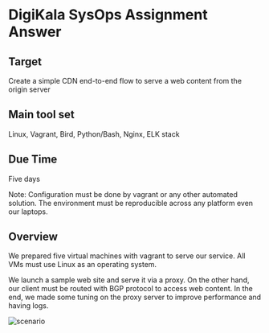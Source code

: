 # DigiKala SysOps Assignment Answer

## Target

Create a simple CDN end-to-end flow to serve a web content from the origin server

## Main tool set

Linux, Vagrant, Bird, Python/Bash, Nginx, ELK stack

## Due Time

Five days

Note: Configuration must be done by vagrant or any other automated solution. The environment must be
reproducible across any platform even our laptops.

## Overview

We prepared five virtual machines with vagrant to serve our service. All VMs must use Linux as an operating
system.

We launch a sample web site and serve it via a proxy. On the other hand, our client must be routed with BGP protocol to access web content. In the end, we made some tuning on the proxy server to improve performance and having logs.

![scenario](https://github.com/YaserAmini88/TaskAssignment/assets/51445051/7fdde49d-5f0f-4a18-85fb-bb8068bd0f3c)


